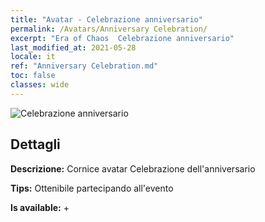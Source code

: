 ```yaml
---
title: "Avatar - Celebrazione anniversario"
permalink: /Avatars/Anniversary Celebration/
excerpt: "Era of Chaos  Celebrazione anniversario"
last_modified_at: 2021-05-28
locale: it
ref: "Anniversary Celebration.md"
toc: false
classes: wide
---
```

 ![Celebrazione anniversario](/images/a/avatarFrame_65.png)

## Dettagli

 **Descrizione:** Cornice avatar Celebrazione dell'anniversario 

 **Tips:** Ottenibile partecipando all'evento 

 **Is available:**  + 

